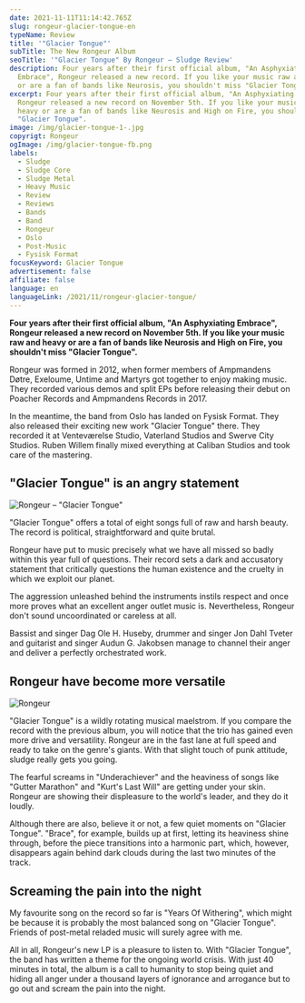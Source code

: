 ```yaml
---
date: 2021-11-11T11:14:42.765Z
slug: rongeur-glacier-tongue-en
typeName: Review
title: '"Glacier Tongue"'
subTitle: The New Rongeur Album
seoTitle: '"Glacier Tongue" By Rongeur – Sludge Review'
description: Four years after their first official album, "An Asphyxiating
  Embrace", Rongeur released a new record. If you like your music raw and heavy
  or are a fan of bands like Neurosis, you shouldn't miss "Glacier Tongue".
excerpt: Four years after their first official album, "An Asphyxiating Embrace",
  Rongeur released a new record on November 5th. If you like your music raw and
  heavy or are a fan of bands like Neurosis and High on Fire, you shouldn't miss
  "Glacier Tongue".
image: /img/glacier-tongue-1-.jpg
copyrigt: Rongeur
ogImage: /img/glacier-tongue-fb.png
labels:
  - Sludge
  - Sludge Core
  - Sludge Metal
  - Heavy Music
  - Review
  - Reviews
  - Bands
  - Band
  - Rongeur
  - Oslo
  - Post-Music
  - Fysisk Format
focusKeyword: Glacier Tongue
advertisement: false
affiliate: false
language: en
languageLink: /2021/11/rongeur-glacier-tongue/
---
```

**Four years after their first official album, "An Asphyxiating Embrace", Rongeur released a new record on November 5th. If you like your music raw and heavy or are a fan of bands like Neurosis and High on Fire, you shouldn't miss "Glacier Tongue".**

Rongeur was formed in 2012, when former members of Ampmandens Døtre, Exeloume, Untime and Martyrs got together to enjoy making music. They recorded various demos and split EPs before releasing their debut on Poacher Records and Ampmandens Records in 2017.

In the meantime, the band from Oslo has landed on Fysisk Format. They also released their exciting new work "Glacier Tongue" there. They recorded it at Venteværelse Studio, Vaterland Studios and Swerve City Studios. Ruben Willem finally mixed everything at Caliban Studios and took care of the mastering.

## "Glacier Tongue" is an angry statement

![Rongeur – "Glacier Tongue"](/img/823618.jpeg "Rongeur – \"Glacier Tongue\"")

"Glacier Tongue" offers a total of eight songs full of raw and harsh beauty. The record is political, straightforward and quite brutal. 

Rongeur have put to music precisely what we have all missed so badly within this year full of questions. Their record sets a dark and accusatory statement that critically questions the human existence and the cruelty in which we exploit our planet.

The aggression unleashed behind the instruments instils respect and once more proves what an excellent anger outlet music is. Nevertheless, Rongeur don't sound uncoordinated or careless at all.

Bassist and singer Dag Ole H. Huseby, drummer and singer Jon Dahl Tveter and guitarist and singer Audun G. Jakobsen manage to channel their anger and deliver a perfectly orchestrated work.

## Rongeur have become more versatile

![Rongeur](/img/glacier-tongue-2-.jpg "Rongeur")

"Glacier Tongue" is a wildly rotating musical maelstrom. If you compare the record with the previous album, you will notice that the trio has gained even more drive and versatility. Rongeur are in the fast lane at full speed and ready to take on the genre's giants. With that slight touch of punk attitude, sludge really gets you going.

The fearful screams in "Underachiever" and the heaviness of songs like "Gutter Marathon" and "Kurt's Last Will" are getting under your skin. Rongeur are showing their displeasure to the world's leader, and they do it loudly.

Although there are also, believe it or not, a few quiet moments on "Glacier Tongue". "Brace", for example, builds up at first, letting its heaviness shine through, before the piece transitions into a harmonic part, which, however, disappears again behind dark clouds during the last two minutes of the track.

## Screaming the pain into the night

My favourite song on the record so far is "Years Of Withering", which might be because it is probably the most balanced song on "Glacier Tongue". Friends of post-metal reladed music will surely agree with me.

All in all, Rongeur's new LP is a pleasure to listen to. With "Glacier Tongue", the band has written a theme for the ongoing world crisis. With just 40 minutes in total, the album is a call to humanity to stop being quiet and hiding all anger under a thousand layers of ignorance and arrogance but to go out and scream the pain into the night.

<YouTube id="ZJsXZTy3wE4" />